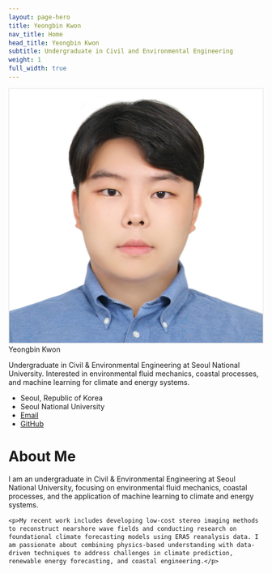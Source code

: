 ```yaml
---
layout: page-hero
title: Yeongbin Kwon
nav_title: Home
head_title: Yeongbin Kwon
subtitle: Undergraduate in Civil and Environmental Engineering
weight: 1
full_width: true
---
```

<!-- Load icon sets if not already loaded -->
<link href="https://cdnjs.cloudflare.com/ajax/libs/font-awesome/6.5.0/css/all.min.css" rel="stylesheet">
<link href="https://cdn.jsdelivr.net/npm/academicons@1.9.4/css/academicons.min.css" rel="stylesheet">

<div class="page-wrapper">

  <!-- Sidebar -->
  <div class="mini-sidebar">
    <img class="avatar" src="assets/img/YBKwon.jpg" alt="Yeongbin Kwon">
    <div class="name">Yeongbin Kwon</div>
    <p class="bio">Undergraduate in Civil &amp; Environmental Engineering at Seoul National University. Interested in environmental fluid mechanics, coastal processes, and machine learning for climate and energy systems.</p>
    <ul>
      <li><i class="fa-solid fa-location-dot"></i> Seoul, Republic of Korea</li>
      <li><i class="fa-solid fa-building-columns"></i> Seoul National University</li>
      <li><i class="fa-solid fa-envelope"></i> <a href="mailto:ybkwon04@snu.ac.kr">Email</a></li>
      <!-- <li><i class="ai ai-google-scholar"></i> <a href="https://scholar.google.com/">Google Scholar</a></li>
      <li><i class="ai ai-orcid"></i> <a href="https://orcid.org/">ORCID</a></li> -->
      <li><i class="fa-brands fa-github"></i> <a href="https://github.com/Zeugnis04/">GitHub</a></li>
      <!-- <li><i class="fa-brands fa-bluesky"></i> <a href="https://bsky.app/">Bluesky</a></li> -->
    </ul>
  </div>

  <!-- Main content -->
  <div class="main-content">
    <h1>About Me</h1>
    <p>I am an undergraduate in Civil & Environmental Engineering at Seoul National University, focusing on environmental fluid mechanics, coastal processes, and the application of machine learning to climate and energy systems.</p>

    <p>My recent work includes developing low-cost stereo imaging methods to reconstruct nearshore wave fields and conducting research on foundational climate forecasting models using ERA5 reanalysis data. I am passionate about combining physics-based understanding with data-driven techniques to address challenges in climate prediction, renewable energy forecasting, and coastal engineering.</p>
  </div>

</div>

